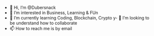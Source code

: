 - 👋 Hi, I’m @Dubersnack
- 👀 I’m interested in Business, Learning & FUn
- 🌱 I’m currently learning Coding, Blockchain, Crypto
y- 💞️ I’m looking to be understand how to collaborate 
- 📫 How to reach me is by email  

<!---
Dubersnack/Dubersnack is a ✨ special ✨ repository because its `README.md` (this file) appears on your GitHub profile.
You can click the Preview link to take a look at your changes.
--->
